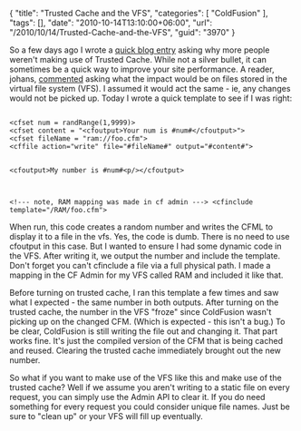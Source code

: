 {
	"title": "Trusted Cache and the VFS",
	"categories": [
		"ColdFusion"
	],
	"tags": [],
	"date": "2010-10-14T13:10:00+06:00",
	"url": "/2010/10/14/Trusted-Cache-and-the-VFS",
	"guid": "3970"
}

So a few days ago I wrote a <a href="http://www.raymondcamden.com/index.cfm/2010/10/13/Why-arent-you-using-Trusted-Cache">quick blog entry</a> asking why more people weren't making use of Trusted Cache. While not a silver bullet, it can sometimes be a quick way to improve your site performance. A reader, johans, <a href="http://www.coldfusionjedi.com/index.cfm/2010/10/13/Why-arent-you-using-Trusted-Cache#c8CB03A28-B62A-C0C4-DE3D4EC8ABD734D1">commented</a> asking what the impact would be on files stored in the virtual file system (VFS). I assumed it would act the same - ie, any changes would not be picked up. Today I wrote a quick template to see if I was right:
<!--more-->
<p>

<code>
&lt;cfset num = randRange(1,9999)&gt;
&lt;cfset content = "&lt;cfoutput&gt;Your num is #num#&lt;/cfoutput&gt;"&gt;
&lt;cfset fileName = "ram://foo.cfm"&gt;
&lt;cffile action="write" file="#fileName#" output="#content#"&gt;

&lt;cfoutput&gt;My number is #num#&lt;p/&gt;&lt;/cfoutput&gt;

&lt;!--- note, RAM mapping was made in cf admin ---&gt;
&lt;cfinclude template="/RAM/foo.cfm"&gt;
</code>

<p>

When run, this code creates a random number and writes the CFML to display it to a file in the vfs. Yes, the code is dumb. There is no need to use cfoutput in this case. But I wanted to ensure I had some dynamic code in the VFS. After writing it, we output the number and include the template. Don't forget you can't cfinclude a file via a full physical path. I made a mapping in the CF Admin for my VFS called RAM and included it like that. 

<p>

Before turning on trusted cache, I ran this template a few times and saw what I expected - the same number in both outputs. After turning on the trusted cache, the number in the VFS "froze" since ColdFusion wasn't picking up on the changed CFM. (Which is expected - this isn't a bug.) To be clear, ColdFusion is still writing the file out and changing it. That part works fine. It's just the compiled version of the CFM that is being cached and reused. Clearing the trusted cache immediately brought out the new number. 

<p>

So what if you want to make use of the VFS like this and make use of the trusted cache? Well if we assume you aren't writing to a static file on every request, you can simply use the Admin API to clear it. If you do need something for every request you could consider unique file names. Just be sure to "clean up" or your VFS will fill up eventually.